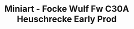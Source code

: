 ---
layout: product
title: "Miniart - Focke Wulf Fw C30A Heuschrecke Early Prod"
price: "5050" 
desc: "N/A"
img_path: "/assets/img/MI41012.webp"
brand: "N/A"
available: false
special_offer: false
new: false
soon: false
cat: "010000"
subcat: "010100"
subsubcat: "0N/A"
sifra: "MI41012"
popular: false
---